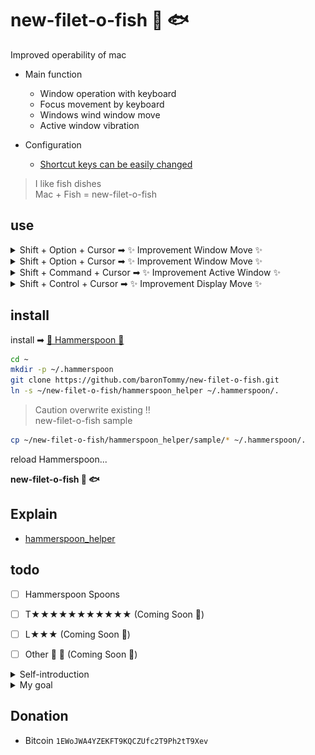 # new-filet-o-fish 🍔 🐟
Improved operability of mac

- Main function
  - Window operation with keyboard
  - Focus movement by keyboard
  - Windows wind window move
  - Active window vibration

- Configuration
  - [Shortcut keys can be easily changed](http://www.hammerspoon.org/docs/hs.hotkey.html#bind)


> I like fish dishes  
> Mac + Fish = new-filet-o-fish  

## use

<details>
<summary>
 Shift + Option + Cursor ➡ ✨ Improvement Window Move ✨
</summary>

![position](https://github.com/baronTommy/new-filet-o-fish/blob/master/doc/img/helper/position.gif)

</details>


<details>
<summary>
Shift + Option + Cursor ➡ ✨ Improvement Window Move ✨
</summary>


> Windows style  
> Move the window to the next Display with the same key


**I have never seen a similar function**


![repetition_next_display](https://github.com/baronTommy/new-filet-o-fish/blob/master/doc/img/helper/repetition_next_display.gif)

> ![blue-screen](https://github.com/baronTommy/new-filet-o-fish/blob/master/doc/img/readme/blue-screen.jpg)
</details>


<details>
<summary>
Shift + Command + Cursor ➡ ✨ Improvement Active Window ✨  
</summary>

> Move focus of application  
> Vibration of window


**I have never seen a similar function**


![focus_lr](https://github.com/baronTommy/new-filet-o-fish/blob/master/doc/img/helper/focus_lr.gif)
![focus_ud](https://github.com/baronTommy/new-filet-o-fish/blob/master/doc/img/helper/focus_ud.gif)

</details>



<details>
<summary>
Shift + Control + Cursor ➡ ✨ Improvement Display Move ✨
</summary>

> Move to next Display  


![next_display](https://github.com/baronTommy/new-filet-o-fish/blob/master/doc/img/helper/next_display.gif)

</details>


## install

install ➡ [👑 Hammerspoon 👑](http://www.hammerspoon.org/)


```sh
cd ~
mkdir -p ~/.hammerspoon
git clone https://github.com/baronTommy/new-filet-o-fish.git
ln -s ~/new-filet-o-fish/hammerspoon_helper ~/.hammerspoon/.
```
> Caution overwrite existing ‼️  
> new-filet-o-fish sample
```sh
cp ~/new-filet-o-fish/hammerspoon_helper/sample/* ~/.hammerspoon/.
```

reload Hammerspoon...

**new-filet-o-fish 🍔 🐟**


## Explain
- [hammerspoon_helper](https://github.com/baronTommy/new-filet-o-fish/blob/master/doc/explain.md)

## todo
- [ ] Hammerspoon Spoons
- [ ] T★★★★★★★★★★★ (Coming Soon 🌷)
- [ ] L★★★ (Coming Soon 🌷)
- [ ] Other 🍕 🍻 (Coming Soon 🌷)


<details>
<summary> Self-introduction </summary>

### 私は、焼魚が好きです。 🔥 🐟 🔥
![fish](https://github.com/baronTommy/new-filet-o-fish/blob/master/doc/img/readme/fish.jpg)

### 英語苦手なんで、そこんとこよろ ^ ^ 🍭  🍼
![week](https://github.com/baronTommy/new-filet-o-fish/blob/master/doc/img/readme/week.jpg)


</details>


<details>
<summary> My goal </summary>


## My goal
### ✨ Mac Improvemen 🔜  Goodbye Difficult Mac 💣
![cat](https://github.com/baronTommy/new-filet-o-fish/blob/master/doc/img/readme/cat.gif) ![bomber](https://github.com/baronTommy/new-filet-o-fish/blob/master/doc/img/readme/bomber.gif)


</details>

## Donation
- Bitcoin `1EWoJWA4YZEKFT9KQCZUfc2T9Ph2tT9Xev`

